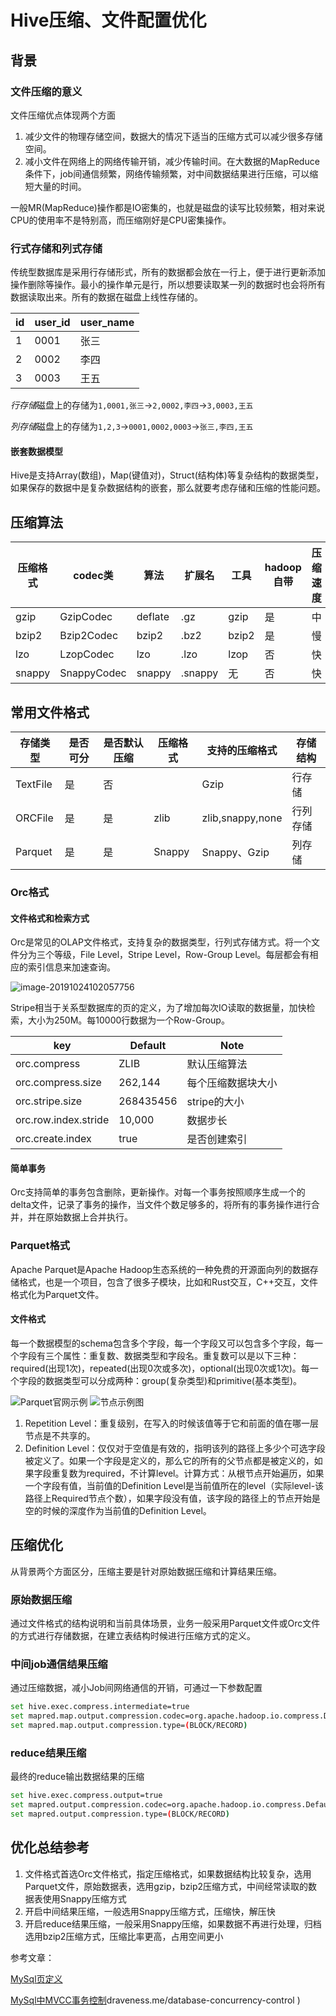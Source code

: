 # Hive压缩、文件配置优化

## 背景

### 文件压缩的意义

文件压缩优点体现两个方面

1. 减少文件的物理存储空间，数据大的情况下适当的压缩方式可以减少很多存储空间。
2. 减小文件在网络上的网络传输开销，减少传输时间。在大数据的MapReduce条件下，job间通信频繁，网络传输频繁，对中间数据结果进行压缩，可以缩短大量的时间。

一般MR(MapReduce)操作都是IO密集的，也就是磁盘的读写比较频繁，相对来说CPU的使用率不是特别高，而压缩刚好是CPU密集操作。

### 行式存储和列式存储

传统型数据库是采用行存储形式，所有的数据都会放在一行上，便于进行更新添加操作删除等操作。最小的操作单元是行，所以想要读取某一列的数据时也会将所有数据读取出来。所有的数据在磁盘上线性存储的。

| id   | user_id | user_name |
| ---- | ------- | --------- |
| 1    | 0001    | 张三      |
| 2    | 0002    | 李四      |
| 3    | 0003    | 王五      |

*行存储*磁盘上的存储为`1,0001,张三`->`2,0002,李四`->`3,0003,王五`

*列存储*磁盘上的存储为`1,2,3`->`0001,0002,0003`->`张三,李四,王五`

#### 嵌套数据模型

Hive是支持Array(数组)，Map(键值对)，Struct(结构体)等复杂结构的数据类型，如果保存的数据中是复杂数据结构的嵌套，那么就要考虑存储和压缩的性能问题。

## 压缩算法

| 压缩格式 | codec类     | 算法    | 扩展名  | 工具  | hadoop自带 | 压缩速度 | 压缩比率 |
| -------- | ----------- | ------- | ------- | ----- | ---------- | -------- | -------- |
| gzip     | GzipCodec   | deflate | .gz     | gzip  | 是         | 中       | 中       |
| bzip2    | Bzip2Codec  | bzip2   | .bz2    | bzip2 | 是         | 慢       | 小       |
| lzo      | LzopCodec   | lzo     | .lzo    | lzop  | 否         | 快       | 大       |
| snappy   | SnappyCodec | snappy  | .snappy | 无    | 否         | 快       | 大       |

## 常用文件格式

| 存储类型 | 是否可分 | 是否默认压缩 | 压缩格式 | 支持的压缩格式   | 存储结构 |
| -------- | -------- | ------------ | -------- | ---------------- | -------- |
| TextFile | 是       | 否           |          | Gzip             | 行存储   |
| ORCFile  | 是       | 是           | zlib     | zlib,snappy,none | 行列存储 |
| Parquet  | 是       | 是           | Snappy   | Snappy、Gzip     | 列存储   |

### Orc格式

#### 文件格式和检索方式

Orc是常见的OLAP文件格式，支持复杂的数据类型，行列式存储方式。将一个文件分为三个等级，File Level，Stripe Level，Row-Group Level。每层都会有相应的索引信息来加速查询。

![image-20191024102057756](https://s2.ax1x.com/2019/10/24/KN1HDx.png)

Stripe相当于关系型数据库的页的定义，为了增加每次IO读取的数据量，加快检索，大小为250M。每10000行数据为一个Row-Group。

| key                  | Default   | Note               |
| -------------------- | --------- | ------------------ |
| orc.compress         | ZLIB      | 默认压缩算法       |
| orc.compress.size    | 262,144   | 每个压缩数据块大小 |
| orc.stripe.size      | 268435456 | stripe的大小       |
| orc.row.index.stride | 10,000    | 数据步长           |
| orc.create.index     | true      | 是否创建索引       |

#### 简单事务

Orc支持简单的事务包含删除，更新操作。对每一个事务按照顺序生成一个的delta文件，记录了事务的操作，当文件个数足够多的，将所有的事务操作进行合并，并在原始数据上合并执行。

### Parquet格式

 Apache Parquet是Apache Hadoop生态系统的一种免费的开源面向列的数据存储格式，也是一个项目，包含了很多子模块，比如和Rust交互，C++交互，文件格式化为Parquet文件。

#### 文件格式

每一个数据模型的schema包含多个字段，每一个字段又可以包含多个字段，每一个字段有三个属性：重复数、数据类型和字段名。重复数可以是以下三种：required(出现1次)，repeated(出现0次或多次)，optional(出现0次或1次)。每一个字段的数据类型可以分成两种：group(复杂类型)和primitive(基本类型)。

 ![Parquet官网示例](https://s2.ax1x.com/2019/10/24/KNNvwR.png)
 ![节点示例图](https://s2.ax1x.com/2019/10/25/Kd95sH.png)

1. Repetition Level：重复级别，在写入的时候该值等于它和前面的值在哪一层节点是不共享的。
2. Definition Level：仅仅对于空值是有效的，指明该列的路径上多少个可选字段被定义了。如果一个字段是定义的，那么它的所有的父节点都是被定义的，如果字段重复数为required，不计算level。计算方式：从根节点开始遍历，如果一个字段有值，当前值的Definition Level是当前值所在的level（实际level-该路径上Required节点个数），如果字段没有值，该字段的路径上的节点开始是空的时候的深度作为当前值的Definition Level。

## 压缩优化

从背景两个方面区分，压缩主要是针对原始数据压缩和计算结果压缩。

### 原始数据压缩

通过文件格式的结构说明和当前具体场景，业务一般采用Parquet文件或Orc文件的方式进行存储数据，在建立表结构时候进行压缩方式的定义。

### 中间job通信结果压缩

通过压缩数据，减小Job间网络通信的开销，可通过一下参数配置

```bash
set hive.exec.compress.intermediate=true
set mapred.map.output.compression.codec=org.apache.hadoop.io.compress.DefaultCodec
set mapred.map.output.compression.type=(BLOCK/RECORD) 
```

### reduce结果压缩

最终的reduce输出数据结果的压缩

```bash
set hive.exec.compress.output=true
set mapred.output.compression.codec=org.apache.hadoop.io.compress.DefaultCodec
set mapred.output.compression.type=(BLOCK/RECORD) 
```

## 优化总结参考

1. 文件格式首选Orc文件格式，指定压缩格式，如果数据结构比较复杂，选用Parquet文件，原始数据表，选用gzip，bzip2压缩方式，中间经常读取的数据表使用Snappy压缩方式
2. 开启中间结果压缩，一般选用Snappy压缩方式，压缩快，解压快
3. 开启reduce结果压缩，一般采用Snappy压缩，如果数据不再进行处理，归档选用bzip2压缩方式，压缩比率更高，占用空间更小





参考文章：

[MySql页定义]( https://segmentfault.com/a/1190000008545713 "MySql中页定义")

[MySql中MVCC事务控制]( https://draveness.me/database-concurrency-control )draveness.me/database-concurrency-control )